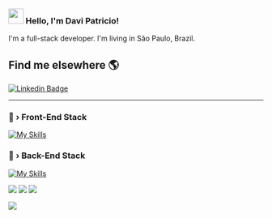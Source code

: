 ### <img src="https://media.giphy.com/media/hvRJCLFzcasrR4ia7z/giphy.gif" width="30px"> Hello, I'm Davi Patricio!

I'm a full-stack developer. I'm living in São Paulo, Brazil.

## Find me elsewhere 🌎

[![Linkedin Badge](https://img.shields.io/badge/-LinkedIn-blue?style=flat-square&logo=Linkedin&logoColor=white&link=https://www.linkedin.com/in/davipatricio/)](https://www.linkedin.com/in/davipatricio/) 

---

### 🔧 › Front-End Stack

[![My Skills](https://skillicons.dev/icons?i=js,astro,react,next,solidjs,html,css,tailwindcss,scss,styledcomponents,emotion)](https://skillicons.dev) 

### 🔧 › Back-End Stack

[![My Skills](https://skillicons.dev/icons?i=js,ts,py,go,docker,bun,nodejs,express,prisma)](https://skillicons.dev) 


![](http://github-profile-summary-cards.vercel.app/api/cards/stats?username=davipatricio&theme=monokai)
![](http://github-profile-summary-cards.vercel.app/api/cards/repos-per-language?username=davipatricio&theme=monokai)
![](http://github-profile-summary-cards.vercel.app/api/cards/most-commit-language?username=davipatricio&theme=monokai)

![](http://github-profile-summary-cards.vercel.app/api/cards/profile-details?username=davipatricio&theme=monokai)
